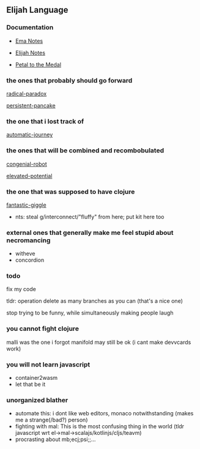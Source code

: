## Elijah Language

### Documentation

* [Ema Notes](https://elijah-team.github.io/ema-notes)

* [Elijah Notes](https://elijah-team.github.io/elijah-notes/)

* [Petal to the Medal](https://elijah-team.github.io/petal-to-the-medal/)

### the ones that probably should go forward

[radical-paradox](https://github.com/elijah-team/radical-paradox)

[persistent-pancake](https://github.com/elijah-team/persistent-pancake)

### the one that i lost track of

[automatic-journey](https://github.com/elijah-tng/radical-paradox2)

### the ones that will be combined and recombobulated

[congenial-robot](https://github.com/elijah-team/congenial-robot)

[elevated-potential](https://github.com/elijah-team/elevated-potential)

### the one that was supposed to have clojure

[fantastic-giggle](https://github.com/elijah-team/fantastic-giggle)

- nts: steal g/interconnect/"fluffy" from here; put kit here too

### external ones that generally make me feel stupid about necromancing 

- witheve
- concordion 

### todo 

fix my code

tldr: operation delete as many branches as you can (that's a nice one)

stop trying to be funny, while simultaneously making people laugh

### you cannot fight clojure

malli was the one i forgot
manifold may still be ok
(i cant make devvcards work)

### you will not learn javascript

- container2wasm
- let that be it

### unorganized blather

- automate this: i dont like web editors, monaco notwithstanding (makes me a strange(/bad?) person)
- fighting with mal: This is the most confusing thing in the world (tldr javascript wrt el->mal->scalajs/kotlinjs/cljs/teavm)
- procrasting about mb;ecj;psi;;...
  
